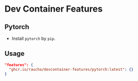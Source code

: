 # Dev Container Features

## Pytorch

- Install `pytorch` by `pip`.

## Usage

```json
"features": {
  "ghcr.io/raucha/devcontainer-features/pytorch:latest": {}
}
```
